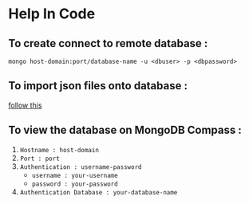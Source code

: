 # Help In Code
## To create connect to remote database :
```
mongo host-domain:port/database-name -u <dbuser> -p <dbpassword>
```

## To import json files onto database : 
[follow this](https://docs.mlab.com/migrating/)

## To view the database on MongoDB Compass : 
1. ```Hostname : host-domain```
2. ```Port : port```
3. ```Authentication : username-password```
    * ```username : your-username```
    * ```password : your-password```
4. ```Authentication Database : your-database-name```